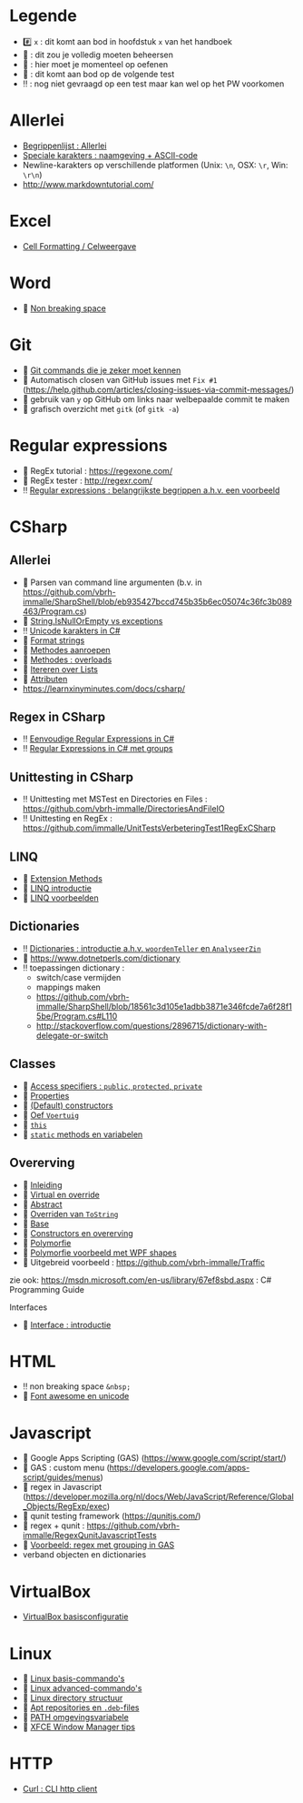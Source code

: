 # Legende

- :hash: `x` : dit komt aan bod in hoofdstuk `x` van het handboek
- :pushpin: : dit zou je volledig moeten beheersen
- :rocket: : hier moet je momenteel op oefenen
- :checkered_flag: : dit komt aan bod op de volgende test
- :bangbang: : nog niet gevraagd op een test maar kan wel op het PW voorkomen

# Allerlei

- [Begrippenlijst : Allerlei](Begrippenlijst/Allerlei.md)
- [Speciale karakters : naamgeving + ASCII-code](Begrippenlijst/SpecialeKarakters.md)
- Newline-karakters op verschillende platformen (Unix: `\n`, OSX: `\r`, Win: `\r\n`)
- http://www.markdowntutorial.com/

# Excel

- [Cell Formatting / Celweergave](Excel/CellFormatting.md)

# Word

- :rocket: [Non breaking space](http://wordribbon.tips.net/T013071_Inserting_a_Non-Breaking_Space.html)

# Git

- :pushpin: [Git commands die je zeker moet kennen](Git/Cmds.md)
- :pushpin: Automatisch closen van GitHub issues met `Fix #1` (https://help.github.com/articles/closing-issues-via-commit-messages/)
- :pushpin: gebruik van `y` op GitHub om links naar welbepaalde commit te maken
- :rocket: grafisch overzicht met `gitk` (of `gitk -a`)

# Regular expressions

- :pushpin: RegEx tutorial : https://regexone.com/
- :rocket: RegEx tester : http://regexr.com/
- :bangbang: [Regular expressions : belangrijkste begrippen a.h.v. een voorbeeld](Regex/RegexVoorbeeld.md)

# CSharp

## Allerlei

- :pushpin: Parsen van command line argumenten (b.v. in https://github.com/vbrh-immalle/SharpShell/blob/eb935427bccd745b35b6ec05074c36fc3b089463/Program.cs)
- :pushpin: [String.IsNullOrEmpty vs exceptions](CSharp/StringIsNullOrEmptyVsExceptions.md)
- :bangbang: [Unicode karakters in C#](CSharp/Unicode.md)
- :pushpin: [Format strings](CSharp/FormatStrings.md)
- :pushpin: [Methodes aanroepen](CSharp/MethodesAanroepen.md)
- :pushpin: [Methodes : overloads](CSharp/MethodesOverloads.md)
- :pushpin: [Itereren over Lists](CSharp/IterateLists.md)
- :rocket: [Attributen](CSharp/Attributen.md)
- https://learnxinyminutes.com/docs/csharp/

## Regex in CSharp

- :bangbang: [Eenvoudige Regular Expressions in C#](CSharp/RegExSimple.md)
- :bangbang: [Regular Expressions in C# met groups](CSharp/RegExGroups.md)

## Unittesting in CSharp

- :bangbang: Unittesting met MSTest en Directories en Files : https://github.com/vbrh-immalle/DirectoriesAndFileIO
- :bangbang: Unittesting en RegEx : https://github.com/immalle/UnitTestsVerbeteringTest1RegExCSharp


## LINQ

- :rocket: [Extension Methods](CSharp/ExtensionMethods.md)
- :pushpin: [LINQ introductie](CSharp/LINQIntro.md)
- :pushpin: [LINQ voorbeelden](CSharp/LINQExamples.md)

## Dictionaries

- :bangbang: [Dictionaries : introductie a.h.v. `woordenTeller` en `AnalyseerZin`](CSharp/DictionaryIntro.md)
- :rocket: https://www.dotnetperls.com/dictionary
- :bangbang: toepassingen dictionary :
    - switch/case vermijden
    - mappings maken
    - https://github.com/vbrh-immalle/SharpShell/blob/18561c3d105e1adbb3871e346fcde7a6f28f15be/Program.cs#L110
    - http://stackoverflow.com/questions/2896715/dictionary-with-delegate-or-switch

## Classes

- :pushpin: [Access specifiers : `public`, `protected`, `private`](CSharp/Classes/01_ClassesAccessSpecifiers.md)
- :pushpin: [Properties](CSharp/Classes/02_Properties.md)
- :pushpin: [(Default) constructors](CSharp/Classes/03_Constructors.md)
- :pushpin: [Oef `Voertuig`](CSharp/Classes/03_OefVoertuig.md)
- :pushpin: [`this`](CSharp/Classes/04_This.md)
- :pushpin: [`static` methods en variabelen](CSharp/Classes/05_Static.md)

## Overerving

- :pushpin: [Inleiding](CSharp/Inheritance/01_Overerving.md)
- :pushpin: [Virtual en override](CSharp/Inheritance/02_VirtualOverride.md)
- :pushpin: [Abstract](CSharp/Inheritance/03_Abstract.md)
- :pushpin: [Overriden van `ToString`](CSharp/Inheritance/04_OverridenVanToString.md)
- :pushpin: [Base](CSharp/Inheritance/05_Base.md)
- :pushpin: [Constructors en overerving](CSharp/Inheritance/06_Constructors.md)
- :pushpin: [Polymorfie](CSharp/Inheritance/Polymorfie.md)
- :pushpin: [Polymorfie voorbeeld met WPF shapes](CSharp/Inheritance/PolymorfieShapes.md)
- :rocket: Uitgebreid voorbeeld : https://github.com/vbrh-immalle/Traffic

zie ook: https://msdn.microsoft.com/en-us/library/67ef8sbd.aspx : C# Programming Guide

Interfaces

- :pushpin: [Interface : introductie](CSharp/InterfacesIntro.md)

# HTML

- :bangbang: non breaking space `&nbsp;`
- :rocket: [Font awesome en unicode](Webdesign/FontAwesomeUnicode.md)

# Javascript

- :rocket: Google Apps Scripting (GAS) (https://www.google.com/script/start/)
- :rocket: GAS : custom menu (https://developers.google.com/apps-script/guides/menus)
- :pushpin: regex in Javascript (https://developer.mozilla.org/nl/docs/Web/JavaScript/Reference/Global_Objects/RegExp/exec)
- :rocket: qunit testing framework (https://qunitjs.com/)
- :pushpin: regex + qunit : https://github.com/vbrh-immalle/RegexQunitJavascriptTests
- :pushpin: [Voorbeeld: regex met grouping in GAS](Javascript/GASRegex.md)
- verband objecten en dictionaries

# VirtualBox

- [VirtualBox basisconfiguratie](VirtualBox/Basis.md)

# Linux

- :rocket: [Linux basis-commando's](Linux/BasicCmds.md)
- :construction: [Linux advanced-commando's](Linux/AdvancedCmds.md)
- :rocket: [Linux directory structuur](Linux/Directories.md)
- :rocket: [Apt repositories en `.deb`-files](Linux/Apt.md)
- :rocket: [PATH omgevingsvariabele](Linux/Path.md)
- :rocket: [XFCE Window Manager tips](Linux/Xfce.md)

# HTTP

- [Curl : CLI http client](Http/Curl.md)
